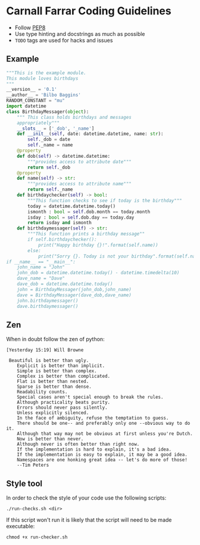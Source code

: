 # Carnall Farrar Coding Guidelines

- Follow [PEP8](https://www.python.org/dev/peps/pep-0008/)
- Use type hinting and docstrings as much as possible
- `TODO` tags are used for hacks and issues

## Example 

```python
"""This is the example module.
This module loves birthdays
"""
__version__ = '0.1'
__author__ = 'Bilbo Baggins'
RANDOM_CONSTANT = "mu"
import datetime
class BirthdayMessager(object):
    """ This class holds birthdays and messages
    appropriately"""
    __slots__ = ['_dob', '_name']
    def __init__(self, date: datetime.datetime, name: str):
        self._dob = date
        self._name = name
    @property
    def dob(self) -> datetime.datetime:
        """provides access to attribute date"""
        return self._dob
    @property
    def name(self) -> str:
        """provides access to attribute name"""
        return self._name
    def birthdaychecker(self) -> bool:
        """This function checks to see if today is the birthday"""
        today = datetime.datetime.today()
        ismonth : bool = self.dob.month == today.month 
        isday : bool = self.dob.day == today.day
        return isday and ismonth
    def birthdaymessager(self) -> str:
        """This function prints a birthday message""
        if self.birthdaychecker():
            print("Happy birthday {}!".format(self.name))
        else:
            print("Sorry {}. Today is not your birthday".format(self.name))
if __name__ == "__main__":
    john_name = "John"
    john_dob = datetime.datetime.today() - datetime.timedelta(10)
    dave_name = "Dave"
    dave_dob = datetime.datetime.today()
    john = BirthdayMessager(john_dob,john_name)
    dave = BirthdayMessager(dave_dob,dave_name)
    john.birthdaymessager()
    dave.birthdaymessager()
```

## Zen

When in doubt follow the zen of python:

```
[Yesterday 15:19] Will Browne
    
 Beautiful is better than ugly.
    Explicit is better than implicit.
    Simple is better than complex.
    Complex is better than complicated.
    Flat is better than nested.
    Sparse is better than dense.
    Readability counts.
    Special cases aren't special enough to break the rules.
    Although practicality beats purity.
    Errors should never pass silently.
    Unless explicitly silenced.
    In the face of ambiguity, refuse the temptation to guess.
    There should be one-- and preferably only one --obvious way to do it.
    Although that way may not be obvious at first unless you're Dutch.
    Now is better than never.
    Although never is often better than right now.
    If the implementation is hard to explain, it's a bad idea.
    If the implementation is easy to explain, it may be a good idea.
    Namespaces are one honking great idea -- let's do more of those!
    --Tim Peters
```

## Style tool

In order to check the style of your code use the following scripts:

```
./run-checks.sh <dir>
```

If this script won't run it is likely that the script will need to be made executable:

```
chmod +x run-checker.sh 
```